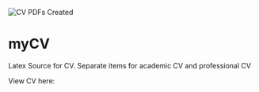 ![CV PDFs Created](https://github.com/Akshayanti/myCV/workflows/Test%20Action/badge.svg)

# myCV
Latex Source for CV. Separate items for academic CV and professional CV


View CV here:

